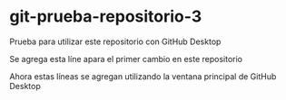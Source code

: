 # git-prueba-repositorio-3
Prueba para utilizar este repositorio con GitHub Desktop

Se agrega esta líne apara el primer cambio en este repositorio

Ahora estas líneas se agregan utilizando la ventana principal de
GitHub Desktop
